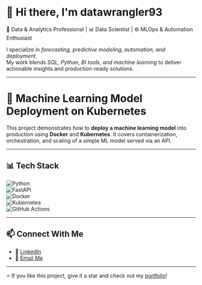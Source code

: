# 👋 Hi there, I'm datawrangler93

🚀 Data & Analytics Professional | 📊 Data Scientist | ⚙ MLOps & Automation Enthusiast  

I specialize in *forecasting, predictive modeling, automation, and deployment*.  
My work blends *SQL, Python, BI tools, and machine learning* to deliver actionable insights and production-ready solutions.  

---


# 🚀 Machine Learning Model Deployment on Kubernetes  

This project demonstrates how to **deploy a machine learning model** into production using **Docker** and **Kubernetes**. It covers containerization, orchestration, and scaling of a simple ML model served via an API.  

---

## 📊 Tech Stack  
![Python](https://img.shields.io/badge/Python-3.9+-blue?logo=python&logoColor=white)  
![FastAPI](https://img.shields.io/badge/FastAPI-API-green?logo=fastapi&logoColor=white)  
![Docker](https://img.shields.io/badge/Docker-Containers-blue?logo=docker&logoColor=white)  
![Kubernetes](https://img.shields.io/badge/Kubernetes-Orchestration-blue?logo=kubernetes&logoColor=white)  
![GitHub Actions](https://img.shields.io/badge/GitHub_Actions-CI/CD-lightgrey?logo=githubactions&logoColor=white)  

---

## 📫 Connect With Me  
- 💼 [LinkedIn](https://www.linkedin.com/in/your-profile)  
- 📧 [Email Me](mailto:yourname@example.com)  

---

⭐ If you like this project, give it a star and check out my [portfolio](https://github.com/datawrangler93)!  

